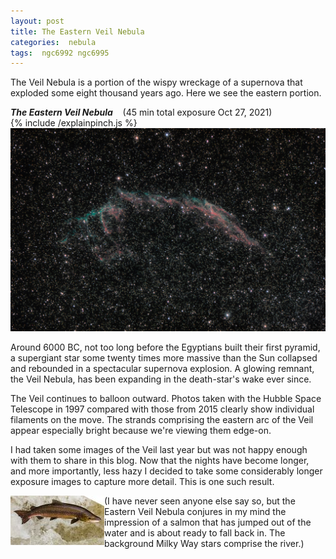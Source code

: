 ```yaml
---
layout: post
title: The Eastern Veil Nebula
categories:  nebula  
tags:  ngc6992 ngc6995
---
```


The Veil Nebula is a portion of the wispy wreckage of a supernova that exploded some eight thousand years ago.  Here we see the eastern portion.

_**The Eastern Veil Nebula**_  &nbsp;&nbsp; (45 min total exposure Oct 27, 2021)<br>
{% include /explainpinch.js %}
![ngc6992 seen using Celestron RASA 8 and ZWO ASI183MC](/images/ngc6992_2021-10-27T22_39_31_Stack_16bits_900frames_2700s_bin50pc.jpg)
<br>

Around 6000 BC, not too long before the Egyptians built their first pyramid, a supergiant star some twenty times more massive than the Sun collapsed and rebounded in a spectacular supernova explosion. A glowing remnant, the Veil Nebula, has been expanding in the death-star's wake ever since. 

The Veil continues to balloon outward. Photos taken with the Hubble Space Telescope in 1997 compared with those from 2015 clearly show individual filaments on the move. The strands comprising the eastern arc of the Veil appear especially bright because we're viewing them edge-on. 

I had taken some images of the Veil last year but was not happy enough with them to share in this blog.  Now that the nights have become longer, and more importantly, less hazy I decided to take some considerably longer exposure images to capture more detail. This is one such result.

<img src = "/images/Salmon.jpg"
alt = "jumping salmon"
align=left
/>
(I have never seen anyone else say so, 
but the Eastern Veil Nebula conjures in my mind the impression of a salmon that has jumped out of the water and  is about ready to fall back in.  The background Milky Way stars comprise the river.)







